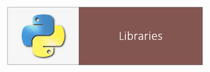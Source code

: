 [![Libraries](../fig/PythonLibraries.PNG)](https://nbviewer.jupyter.org/github/mydatastory/py_intro_class/blob/master/_episodes_jupyter/libraries.ipynb)
